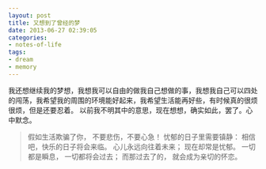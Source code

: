 ```yaml
---
layout: post
title: 又想到了曾经的梦
date: 2013-06-27 02:39:05
categories: 
- notes-of-life
tags:
- dream
- memory
---
```


我还想继续我的梦想，我想我可以自由的做我自己想做的事，我想我自己可以四处的闯荡，我希望我的周围的环境能好起来，我希望生活能再好些，有时候真的很烦很烦，但是还要忍着。  以前我不明其中的意思，现在想想，确实如此，罢了。心中默念。 

> 假如生活欺骗了你， 不要悲伤，不要心急！ 忧郁的日子里需要镇静： 相信吧，快乐的日子将会来临。 心儿永远向往着未来； 现在却常是忧郁。 一切都是瞬息， 一切都将会过去； 而那过去了的， 就会成为亲切的怀恋。